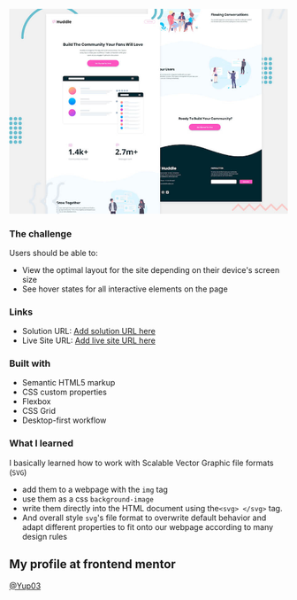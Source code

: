 ![](./screenshot.jpg)

### The challenge

Users should be able to:

- View the optimal layout for the site depending on their device's screen size
- See hover states for all interactive elements on the page

### Links

- Solution URL: [Add solution URL here](https://your-solution-url.com)
- Live Site URL: [Add live site URL here](https://your-live-site-url.com)

### Built with

- Semantic HTML5 markup
- CSS custom properties
- Flexbox
- CSS Grid
- Desktop-first workflow

### What I learned

I basically learned how to work with Scalable Vector Graphic file formats (`SVG`)

- add them to a webpage with the `img` tag
- use them as a css `background-image`
- write them directly into the HTML document using the`<svg> </svg>` tag.
- And overall style `svg`'s file format to overwrite default behavior and adapt different properties to fit onto our webpage according to many design rules

## My profile at frontend mentor

[@Yup03](https://www.frontendmentor.io/profile/yourusername)
